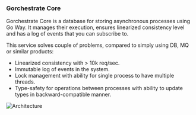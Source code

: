 ### Gorchestrate Core
Gorchestrate Core is a database for storing asynchronous processes using Go Way.
It manages their execution, ensures linearized consistency level and has a log of events that you can subscribe to.


This service solves couple of problems, compared to simply using DB, MQ or similar products:
* Linearized consistency with > 10k req/sec. 
* Immutable log of events in the system.
* Lock management with ability for single process to have multiple threads.
* Type-safety for operations between processes with ability to update types in backward-compatible manner.

![Architecture](https://storage.googleapis.com/artem_and_co/slct%20architecture2.png)